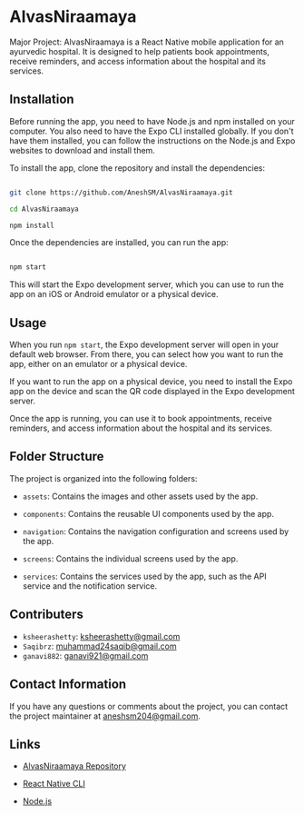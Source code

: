# AlvasNiraamaya
Major Project:
AlvasNiraamaya is a React Native mobile application for an ayurvedic hospital. It is designed to help patients book appointments, receive reminders, and access information about the hospital and its services.

## Installation

Before running the app, you need to have Node.js and npm installed on your computer. You also need to have the Expo CLI installed globally. If you don't have them installed, you can follow the instructions on the Node.js and Expo websites to download and install them.

To install the app, clone the repository and install the dependencies:

```bash

git clone https://github.com/AneshSM/AlvasNiraamaya.git

cd AlvasNiraamaya

npm install

```

Once the dependencies are installed, you can run the app:

```bash

npm start

```

This will start the Expo development server, which you can use to run the app on an iOS or Android emulator or a physical device.

## Usage

When you run `npm start`, the Expo development server will open in your default web browser. From there, you can select how you want to run the app, either on an emulator or a physical device.

If you want to run the app on a physical device, you need to install the Expo app on the device and scan the QR code displayed in the Expo development server.

Once the app is running, you can use it to book appointments, receive reminders, and access information about the hospital and its services.

## Folder Structure

The project is organized into the following folders:

- `assets`: Contains the images and other assets used by the app.

- `components`: Contains the reusable UI components used by the app.

- `navigation`: Contains the navigation configuration and screens used by the app.

- `screens`: Contains the individual screens used by the app.

- `services`: Contains the services used by the app, such as the API service and the notification service.

## Contributers
- `ksheerashetty`: ksheerashetty@gmail.com 
- `Saqibrz`: muhammad24saqib@gmail.com
- `ganavi882`: ganavi921@gmail.com

## Contact Information

If you have any questions or comments about the project, you can contact the project maintainer at aneshsm204@gmail.com.

## Links

- [AlvasNiraamaya Repository](https://github.com/AneshSM/AlvasNiraamaya)

- [React Native CLI](https://reactnative.dev/docs/environment-setup) 

- [Node.js](https://nodejs.org/en/) 
